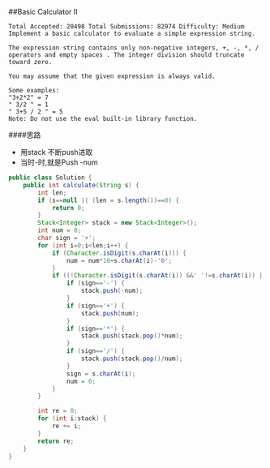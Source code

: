 ##Basic Calculator II

	Total Accepted: 20498 Total Submissions: 82974 Difficulty: Medium
	Implement a basic calculator to evaluate a simple expression string.

	The expression string contains only non-negative integers, +, -, *, / operators and empty spaces . The integer division should truncate toward zero.

	You may assume that the given expression is always valid.

	Some examples:
	"3+2*2" = 7
	" 3/2 " = 1
	" 3+5 / 2 " = 5
	Note: Do not use the eval built-in library function.

####思路
- 用stack 不断push进取
- 当时-时,就是Push -num

```java
public class Solution {
    public int calculate(String s) {
        int len;
        if (s==null || (len = s.length())==0) {
            return 0;
        }
        Stack<Integer> stack = new Stack<Integer>();
        int num = 0;
        char sign = '+';
        for (int i=0;i<len;i++) {
            if (Character.isDigit(s.charAt(i))) {
                num = num*10+s.charAt(i)-'0';
            }
            if ((!Character.isDigit(s.charAt(i)) &&' '!=s.charAt(i)) || i==len-1) {
                if (sign=='-') {
                    stack.push(-num);
                }
                if (sign=='+') {
                    stack.push(num);
                }
                if (sign=='*') {
                    stack.push(stack.pop()*num);
                }
                if (sign=='/') {
                    stack.push(stack.pop()/num);
                }
                sign = s.charAt(i);
                num = 0;
            }
        }

        int re = 0;
        for (int i:stack) {
            re += i;
        }
        return re;
    }
}
```
